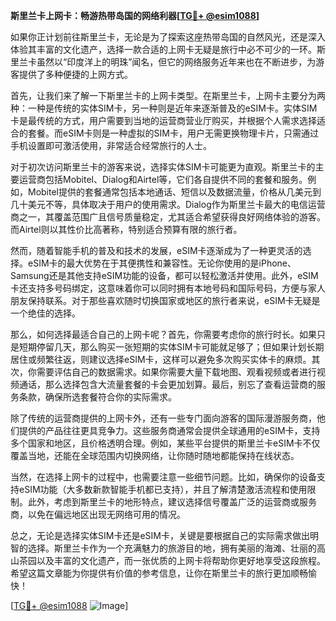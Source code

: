 **斯里兰卡上网卡：畅游热带岛国的网络利器[[TG💪+ @esim1088](https://t.me/s/esim1088)]**

如果你正计划前往斯里兰卡，无论是为了探索这座热带岛国的自然风光，还是深入体验其丰富的文化遗产，选择一款合适的上网卡无疑是旅行中必不可少的一环。斯里兰卡虽然以“印度洋上的明珠”闻名，但它的网络服务近年来也在不断进步，为游客提供了多种便捷的上网方式。

首先，让我们来了解一下斯里兰卡的上网卡类型。在斯里兰卡，上网卡主要分为两种：一种是传统的实体SIM卡，另一种则是近年来逐渐普及的eSIM卡。实体SIM卡是最传统的方式，用户需要到当地的运营商营业厅购买，并根据个人需求选择适合的套餐。而eSIM卡则是一种虚拟的SIM卡，用户无需更换物理卡片，只需通过手机设置即可激活使用，非常适合经常旅行的人士。

对于初次访问斯里兰卡的游客来说，选择实体SIM卡可能更为直观。斯里兰卡的主要运营商包括Mobitel、Dialog和Airtel等，它们各自提供不同的套餐和服务。例如，Mobitel提供的套餐通常包括本地通话、短信以及数据流量，价格从几美元到几十美元不等，具体取决于用户的使用需求。Dialog作为斯里兰卡最大的电信运营商之一，其覆盖范围广且信号质量稳定，尤其适合希望获得良好网络体验的游客。而Airtel则以其性价比高著称，特别适合预算有限的旅行者。

然而，随着智能手机的普及和技术的发展，eSIM卡逐渐成为了一种更灵活的选择。eSIM卡的最大优势在于其便携性和兼容性。无论你使用的是iPhone、Samsung还是其他支持eSIM功能的设备，都可以轻松激活并使用。此外，eSIM卡还支持多号码绑定，这意味着你可以同时拥有本地号码和国际号码，方便与家人朋友保持联系。对于那些喜欢随时切换国家或地区的旅行者来说，eSIM卡无疑是一个绝佳的选择。

那么，如何选择最适合自己的上网卡呢？首先，你需要考虑你的旅行时长。如果只是短期停留几天，那么购买一张短期的实体SIM卡可能就足够了；但如果计划长期居住或频繁往返，则建议选择eSIM卡，这样可以避免多次购买实体卡的麻烦。其次，你需要评估自己的数据需求。如果你需要大量下载地图、观看视频或者进行视频通话，那么选择包含大流量套餐的卡会更加划算。最后，别忘了查看运营商的服务条款，确保所选套餐符合你的实际需求。

除了传统的运营商提供的上网卡外，还有一些专门面向游客的国际漫游服务商，他们提供的产品往往更具竞争力。这些服务商通常会提供全球通用的eSIM卡，支持多个国家和地区，且价格透明合理。例如，某些平台提供的斯里兰卡eSIM卡不仅覆盖当地，还能在全球范围内切换网络，让你随时随地都能保持在线状态。

当然，在选择上网卡的过程中，也需要注意一些细节问题。比如，确保你的设备支持eSIM功能（大多数新款智能手机都已支持），并且了解清楚激活流程和使用限制。此外，考虑到斯里兰卡的地形特点，建议选择信号覆盖广泛的运营商或服务商，以免在偏远地区出现无网络可用的情况。

总之，无论是选择实体SIM卡还是eSIM卡，关键是要根据自己的实际需求做出明智的选择。斯里兰卡作为一个充满魅力的旅游目的地，拥有美丽的海滩、壮丽的高山茶园以及丰富的文化遗产，而一张优质的上网卡将帮助你更好地享受这段旅程。希望这篇文章能为你提供有价值的参考信息，让你在斯里兰卡的旅行更加顺畅愉快！

[[TG💪+ @esim1088](https://t.me/s/esim1088) ![Image](https://i.postimg.cc/4NQfJmqS/Snipaste-2025-05-13-00-14-12.png)]
